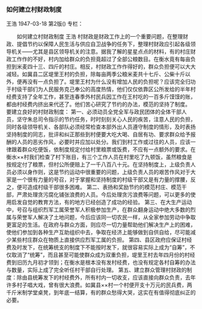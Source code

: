 ### 如何建立村财政制度
王浩
1947-03-18
第2版()
专栏：

　　如何建立村财政制度
    王浩
    村财政是财政工作上的一个重要问题，在整理财政、提倡节约以保障人民生活与供应自卫战争的任务下，整理村财政应引起各级领导机关——尤其是县区领导机关的注意。据我了解的星星点点的材料，有的村庄财政工作作的不好，村内加给群众的负担竟超过了全部公粮数目。在衡水竟有每亩负担到米麦四十三、四斤的村庄。相反，村财政工作作得好的，群众负担便可以大大减轻。如冀县二区堤里王村的负担，除每亩两季公粮米麦共十七斤、公柴十斤以外，便再没有一点负担了。堤里王村为什么没有增加人民的负担呢？应该完全归功于村级干部们为人民服务克己奉公的高度热情，他们仅仅依靠区公所发给的半年村经费支持了全年工作，甚至连春季外村民兵因工作在王村吃的一百多斤馍馍的账，都由村经费内挤出来代还了。他们苦心研究了节约的办法，模范的坚持了制度。
    要建立良好的村财政制度：
    第一、必须动员全党全军与政民团体的全体干部人员，坚守朱总司令指示的节约任务，时时刻刻关心人民的疾苦，注意人民的负担，同时各级领导机关、各部队必须经常检查本部外出人员遵守制度的情形，及时表扬坚持制度的同志，批评和纠正那些到村便要大吃大喝、自居有功、要求群众给予报酬的人员的恶劣作风，必要时并应加以处分。我们到村工作或过往的人员，应该一律跟着群众吃便饭，依制度规定付给村里粮票或饭费，不应有一点额外的要求。在衡水××村我们检查了村下账目，有三个工作人员在村里吃了九顿饭，虽然粮食是按规定付了粮票，但村公所便赔上了一千八百八十元。在坚持制度上，上级负责人员必须以身作则，这是节约运动中很重要的问题，上级负责人员的艰苦作风对于大家是一个很有力量的号召，对于掌握和坚持制度的村级干部又是有力量的撑腰，反之，便可造成村级干部很多困难。
    第二、表扬和奖励节约的模范村庄、模范干部，严肃处理贪污腐化铺张浪费的人员。今后处理贪污浪费等问题，可以更多的使用启发自觉的教育方法，有的地方已经创造了成功的经验。
    第三、在大生产运动中，号召与组织烈军工属荣誉军人积极参加生产，在群众翻身运动中绝大多数的烈属与荣誉军人解决了土地问题，今后应该同一切农民一样，从全家参加劳动中争取更富足的生活。在政府与群众方面，则应尽一切力量帮助他们解决生产上的困难，使他们参加到各种生产互助组织中去，争取在经济上能够做到自供自给，尽可能减少某些村庄群众在物质上直接供应烈军工属的负担。
    第四、县区政府应保证村经费及时发下，在统筹统支的制度下不能按时发下，就很容易实际上成为“自筹”，不仅取消了“统筹”，而且甚至可能使群众成为双重负担，堤里王村去年四月份的村经费到旧历九月初才领到；在衡水是根本没有发村经费，也没有规定各村自筹的办法与数量，实际上成了完全听任村干部自行处理。
    第五、建立群众管理村财政的制度：除由县统筹发下的村经费外，所有村内一切收支，应该直接向群众负责，去年许多村子唱大戏，曾有很大浪费。如冀县××村一个村便开支十万元的民兵费，两千斤米制学堂桌凳，到年底一结算，有的群众愁得大哭，这实在有值得彻底纠正的必要。
